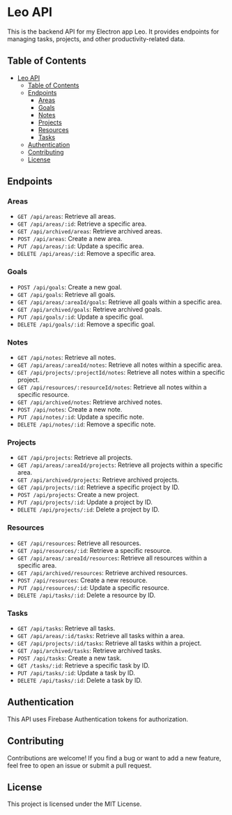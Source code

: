 # Leo API

This is the backend API for my Electron app Leo. It provides endpoints for managing tasks, projects, and other productivity-related data.

## Table of Contents

- [Leo API](#leo-api)
  - [Table of Contents](#table-of-contents)
  - [Endpoints](#endpoints)
    - [Areas](#areas)
    - [Goals](#goals)
    - [Notes](#notes)
    - [Projects](#projects)
    - [Resources](#resources)
    - [Tasks](#tasks)
  - [Authentication](#authentication)
  - [Contributing](#contributing)
  - [License](#license)

## Endpoints

### Areas

- `GET /api/areas`: Retrieve all areas.
- `GET /api/areas/:id`: Retrieve a specific area.
- `GET /api/archived/areas`: Retrieve archived areas.
- `POST /api/areas`: Create a new area.
- `PUT /api/areas/:id`: Update a specific area.
- `DELETE /api/areas/:id`: Remove a specific area.

### Goals

- `POST /api/goals`: Create a new goal.
- `GET /api/goals`: Retrieve all goals.
- `GET /api/areas/:areaId/goals`: Retrieve all goals within a specific area.
- `GET /api/archived/goals`: Retrieve archived goals.
- `PUT /api/goals/:id`: Update a specific goal.
- `DELETE /api/goals/:id`: Remove a specific goal.

### Notes

- `GET /api/notes`: Retrieve all notes.
- `GET /api/areas/:areaId/notes`: Retrieve all notes within a specific area.
- `GET /api/projects/:projectId/notes`: Retrieve all notes within a specific project.
- `GET /api/resources/:resourceId/notes`: Retrieve all notes within a specific resource.
- `GET /api/archived/notes`: Retrieve archived notes.
- `POST /api/notes`: Create a new note.
- `PUT /api/notes/:id`: Update a specific note.
- `DELETE /api/notes/:id`: Remove a specific note.

### Projects

- `GET /api/projects`: Retrieve all projects.
- `GET /api/areas/:areaId/projects`: Retrieve all projects within a specific area.
- `GET /api/archived/projects`: Retrieve archived projects.
- `GET /api/projects/:id`: Retrieve a specific project by ID.
- `POST /api/projects`: Create a new project.
- `PUT /api/projects/:id`: Update a project by ID.
- `DELETE /api/projects/:id`: Delete a project by ID.

### Resources
- `GET /api/resources`: Retrieve all resources.
- `GET /api/resources/:id`: Retrieve a specific resource.
- `GET /api/areas/:areaId/resources`: Retrieve all resources within a specific area.
- `GET /api/archived/resources`: Retrieve archived resources.
- `POST /api/resources`: Create a new resource.
- `PUT /api/resources/:id`: Update a specific resource.
- `DELETE /api/tasks/:id`: Delete a resource by ID.
  
### Tasks

- `GET /api/tasks`: Retrieve all tasks.
- `GET /api/areas/:id/tasks`: Retrieve all tasks within a area.
- `GET /api/projects/:id/tasks`: Retrieve all tasks within a project.
- `GET /api/archived/tasks`: Retrieve archived tasks.
- `POST /api/tasks`: Create a new task.
- `GET /tasks/:id`: Retrieve a specific task by ID.
- `PUT /api/tasks/:id`: Update a task by ID.
- `DELETE /api/tasks/:id`: Delete a task by ID.

## Authentication

This API uses Firebase Authentication tokens for authorization. 

## Contributing

Contributions are welcome! If you find a bug or want to add a new feature, feel free to open an issue or submit a pull request.

## License

This project is licensed under the MIT License.

